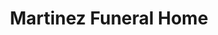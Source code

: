 ---
title: "Martinez Funeral Home"
url: /middletown/martinez-funeral-home/
shop: funeral directors
---